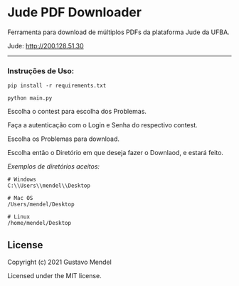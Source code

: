 # Jude PDF Downloader

Ferramenta para download de múltiplos PDFs da plataforma Jude da UFBA.

Jude: http://200.128.51.30


---
### Instruções de Uso:

```
pip install -r requirements.txt

python main.py
```

Escolha o contest para escolha dos Problemas.

Faça a autenticação com o Login e Senha do respectivo contest.

Escolha os Problemas para download.

Escolha então o Diretório em que deseja fazer o Downlaod, e estará feito.


*Exemplos de diretórios aceitos:*

```
# Windows
C:\\Users\\mendel\\Desktop

# Mac OS
/Users/mendel/Desktop

# Linux
/home/mendel/Desktop
```

## License
Copyright (c) 2021 Gustavo Mendel

Licensed under the MIT license.